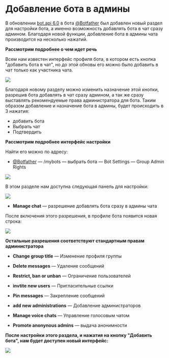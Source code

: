# Добавление бота в админы

В обновлении [bot.api 6.0](https://core.telegram.org/bots/api-changelog#april-16-2022) в бота [@Botfather](https://t.me/botfather)
был добавлен новый раздел для настройки бота, а именно возможность добавлять бота в чат сразу админом.
Благодаря новой функции, добавление бота в админы чата производится на несколько нажатий.

**Рассмотрим подробнее о чем идет речь**

Всем нам известен интерфейс профиля бота, в котором есть кнопка "добавить бота в чат", 
но до этой обновы его можно было добавить в чат только как участника чата.

![](./1.jpg)

Благодаря новому разделу можно изменить назначение этой кнопки, разрешив бота добавлять в чат сразу админом,
а так же сразу выставлять рекомендуемые права администратора для бота. Таким образом добавление и назначение бота
в админы, будет происходить в 3 нажатия:

* добавить бота
* Выбрать чат
* Подтвердить

**Рассмотрим подробнее интерфейс настройки**

Найти его можно по адресу:

* [@Botfather](https://t.me/botfather) — /mybots — выбрать бота —  Bot Settings — Group Admin Rights

![](./2.jpg)

В этом разделе нам доступна следующая панель для настройки:

![](./3.jpg)

* **Manage chat** — разрешение добавлять бота сразу в админы чата

После включения этого разрешения, в профиле бота появится новая строка:

![](./4.jpg)

**Остальные разрешения соответствуют стандартным правам администратора**

* **Change group title**  — Изменение профиля группы

* **Delete messages** — Удаление сообщений

* **Restrict, ban or unban** — Ограничение пользователей

* **invtite new users** — Пригласительные ссылки

* **Pin messages** — Закрепление сообщений

* **add new administrations** — Добавление администраторов

* **Manage voice chats** — Управление голосовым чатом

* **Promote anonynous admins** — выдача анонимности


**После настройки этого раздела, и нажатия на кнопку "Добавить бота", нам будет доступен новый интерфейс:**

![](./5.jpg)